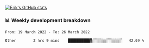 [![Erik's GitHub stats](https://github-readme-stats.vercel.app/api?username=erik-petrov&theme=nightowl&show_icons=true)](https://github.com/anuraghazra/github-readme-stats)

### 📊 Weekly development breakdown
<!--START_SECTION:waka-->

```text
From: 19 March 2022 - To: 26 March 2022

Other        2 hrs 9 mins    ██████████▓░░░░░░░░░░░░░░   42.09 %
```

<!--END_SECTION:waka-->

